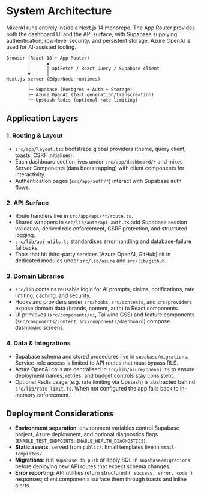 # System Architecture

MixerAI runs entirely inside a Next.js 14 monorepo. The App Router provides both the dashboard UI and the API surface, with Supabase supplying authentication, row-level security, and persistent storage. Azure OpenAI is used for AI-assisted tooling.

```
Browser (React 18 + App Router)
        │      ▲
        │      │ apiFetch / React Query / Supabase client
        ▼      │
Next.js server (Edge/Node runtimes)
        │
        ├─ Supabase (Postgres + Auth + Storage)
        ├─ Azure OpenAI (text generation/transcreation)
        └─ Upstash Redis (optional rate limiting)
```

## Application Layers

### 1. Routing & Layout
- `src/app/layout.tsx` bootstraps global providers (theme, query client, toasts, CSRF initialiser).
- Each dashboard section lives under `src/app/dashboard/*` and mixes Server Components (data bootstrapping) with client components for interactivity.
- Authentication pages (`src/app/auth/*`) interact with Supabase auth flows.

### 2. API Surface
- Route handlers live in `src/app/api/**/route.ts`.
- Shared wrappers in `src/lib/auth/api-auth.ts` add Supabase session validation, derived role enforcement, CSRF protection, and structured logging.
- `src/lib/api-utils.ts` standardises error handling and database-failure fallbacks.
- Tools that hit third-party services (Azure OpenAI, GitHub) sit in dedicated modules under `src/lib/azure` and `src/lib/github`.

### 3. Domain Libraries
- `src/lib` contains reusable logic for AI prompts, claims, notifications, rate limiting, caching, and security.
- Hooks and providers under `src/hooks`, `src/contexts`, and `src/providers` expose domain data (brands, content, auth) to React components.
- UI primitives (`src/components/ui`, Tailwind CSS) and feature components (`src/components/content`, `src/components/dashboard`) compose dashboard screens.

### 4. Data & Integrations
- Supabase schema and stored procedures live in `supabase/migrations`. Service-role access is limited to API routes that must bypass RLS.
- Azure OpenAI calls are centralised in `src/lib/azure/openai.ts` to ensure deployment names, retries, and budget controls stay consistent.
- Optional Redis usage (e.g. rate limiting via Upstash) is abstracted behind `src/lib/rate-limit.ts`. When not configured the app falls back to in-memory enforcement.

## Deployment Considerations

- **Environment separation**: environment variables control Supabase project, Azure deployment, and optional diagnostics flags (`ENABLE_TEST_ENDPOINTS`, `ENABLE_HEALTH_DIAGNOSTICS`).
- **Static assets**: served from `public/`. Email templates live in `email-templates/`.
- **Migrations**: run `supabase db push` or apply SQL in `supabase/migrations` before deploying new API routes that expect schema changes.
- **Error reporting**: API utilities return structured `{ success, error, code }` responses; client components surface them through toasts and inline alerts.
